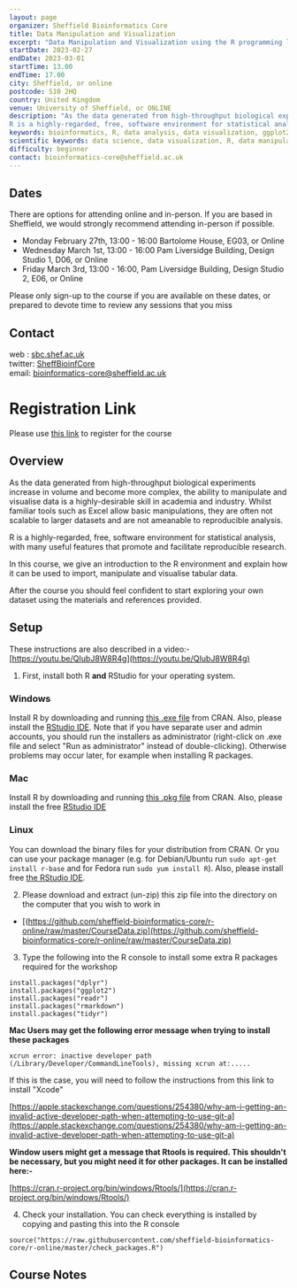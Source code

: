 ```yaml
---
layout: page
organizer: Sheffield Bioinformatics Core
title: Data Manipulation and Visualization
excerpt: "Data Manipulation and Visualization using the R programming language"
startDate: 2023-02-27
endDate: 2023-03-01
startTime: 13.00
endTime: 17.00
city: Sheffield, or online
postcode: S10 2HQ
country: United Kingdom
venue: University of Sheffield, or ONLINE
description: "As the data generated from high-throughput biological experiments increase in volume and become more complex, the ability to manipulate and visualise data is a highly-desirable skill in academia and industry. Whilst familiar tools such as Excel allow basic manipulations, they are often not scalable to larger datasets and are not ameanable to reproducible analysis. 
R is a highly-regarded, free, software environment for statistical analysis, with many useful features that promote and facilitate reproducible research."
keywords: bioinformatics, R, data analysis, data visualization, ggplot2, dplyr, online
scientific keywords: data science, data visualization, R, data manipulation
difficulty: beginner
contact: bioinformatics-core@sheffield.ac.uk
---
```


## Dates

There are options for attending online and in-person. If you are based in Sheffield, we would strongly recommend attending in-person if possible.

- Monday February 27th, 13:00 - 16:00 Bartolome House, EG03, or Online
- Wednesday March 1st, 13:00 - 16:00 Pam Liversidge Building, Design Studio 1, D06, or Online
- Friday March 3rd, 13:00 - 16:00, Pam Liversidge Building, Design Studio 2, E06, or Online

Please only sign-up to the course if you are available on these dates, or prepared to devote time to review any sessions that you miss

## Contact

web : [sbc.shef.ac.uk](https://sbc.shef.ac.uk)  
twitter: [SheffBioinfCore](https://twitter.com/SheffBioinfCore)  
email: [bioinformatics-core@sheffield.ac.uk](bioinformatics-core@sheffield.ac.uk)


# Registration Link

Please use [this link](https://onlineshop.shef.ac.uk/conferences-and-events/faculty-of-medicine-dentistry-and-health/medical-school) to register for the course


## Overview

As the data generated from high-throughput biological experiments increase in volume and become more complex, the ability to manipulate and visualise data is a highly-desirable skill in academia and industry. Whilst familiar tools such as Excel allow basic manipulations, they are often not scalable to larger datasets and are not ameanable to reproducible analysis. 

R is a highly-regarded, free, software environment for statistical analysis, with many useful features that promote and facilitate reproducible research.

In this course, we give an introduction to the R environment and explain how it can be used to import, manipulate and visualise tabular data. 

After the course you should feel confident to start exploring your own dataset using the materials and references provided. 

## Setup

These instructions are also described in a video:- [https://youtu.be/QIubJ8W8R4g](https://youtu.be/QIubJ8W8R4g)

1) First, install both R **and** RStudio for your operating system. 

### Windows

Install R by downloading and running [this .exe file](http://cran.r-project.org/bin/windows/base/release.htm) from CRAN. Also, please install the [RStudio IDE](http://www.rstudio.com/ide/download/desktop). Note that if you have separate user and admin accounts, you should run the installers as administrator (right-click on .exe file and select "Run as administrator" instead of double-clicking). Otherwise problems may occur later, for example when installing R packages.

### Mac

Install R by downloading and running [this .pkg file](https://cran.r-project.org/bin/macosx/base/R-4.2.1.pkg) from CRAN. Also, please install the free [RStudio IDE](https://www.rstudio.com/products/rstudio/download/#download) 

### Linux

You can download the binary files for your distribution from CRAN. Or you can use your package manager (e.g. for Debian/Ubuntu run `sudo apt-get install r-base` and for Fedora run `sudo yum install R`). Also, please install free [the RStudio IDE](https://www.rstudio.com/products/rstudio/download/#download). 


  
2) Please download and extract (un-zip) this zip file into the directory on the computer that you wish to work in

- [(https://github.com/sheffield-bioinformatics-core/r-online/raw/master/CourseData.zip](https://github.com/sheffield-bioinformatics-core/r-online/raw/master/CourseData.zip)

3) Type the following into the R console to install some extra R packages required for the workshop

```
install.packages("dplyr")
install.packages("ggplot2")
install.packages("readr")
install.packages("rmarkdown")
install.packages("tidyr")
```



**Mac Users may get the following error message when trying to install these packages**

```
xcrun error: inactive developer path (/Library/Developer/CommandLineTools), missing xcrun at:.....

```

If this is the case, you will need to follow the instructions from this link to install "Xcode"

[https://apple.stackexchange.com/questions/254380/why-am-i-getting-an-invalid-active-developer-path-when-attempting-to-use-git-a](https://apple.stackexchange.com/questions/254380/why-am-i-getting-an-invalid-active-developer-path-when-attempting-to-use-git-a)

**Window users might get a message that Rtools is required. This shouldn't be necessary, but you might need it for other packages. It can be installed here:-**

[https://cran.r-project.org/bin/windows/Rtools/](https://cran.r-project.org/bin/windows/Rtools/)


4) Check your installation. You can check everything is installed by copying and pasting this into the R console

```
source("https://raw.githubusercontent.com/sheffield-bioinformatics-core/r-online/master/check_packages.R")

```

## Course Notes

